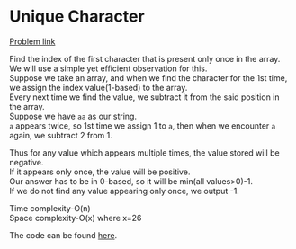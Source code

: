 # Unique Character

[Problem link](https://github.com/dscnsec/DSC-NSEC-Algorithms/blob/master/2.%20String/unique_char/unique_char.md)

Find the index of the first character that is present only once in the array.<br>
We will use a simple yet efficient observation for this.<br>
Suppose we take an array, and when we find the character for the 1st time, we assign the index value(1-based) to the array.<br>
Every next time we find the value, we subtract it from the said position in the array.<br>
Suppose we have ```aa``` as our string.<br>
```a``` appears twice, so 1st time we assign 1 to ```a```, then when we encounter ```a``` again, we subtract 2 from 1.<br>

Thus for any value which appears multiple times, the value stored will be negative.<br>
If it appears only once, the value will be positive.<br>
Our answer has to be in 0-based, so it will be min(all values>0)-1.<br>
If we do not find any value appearing only once, we output -1.

Time complexity-O(n)<br>
Space complexity-O(x) where x=26

The code can be found [here](https://github.com/dscnsec/DSC-NSEC-Algorithms/blob/master/2.%20String/unique_char/unique_character_merlin.cpp).

